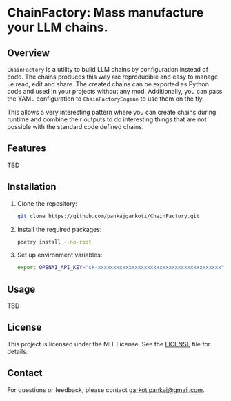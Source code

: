 # ChainFactory: Mass manufacture your LLM chains.

## Overview

`ChainFactory` is a utility to build LLM chains by configuration instead of code. The chains produces this way are reproducible and easy to manage i.e read, edit and share. The created chains can be exported as Python code and used in your projects without any mod. Additionally, you can pass the YAML configuration to `ChainFactoryEngine` to use them on the fly.

This allows a very interesting pattern where you can create chains during runtime and combine their outputs to do interesting things that are not possible with the standard code defined chains.

## Features

TBD

## Installation

1. Clone the repository:
   ```bash
   git clone https://github.com/pankajgarkoti/ChainFactory.git
   ```

2. Install the required packages:
   ```bash
   poetry install --no-root
   ```

3. Set up environment variables:
   ```bash
   export OPENAI_API_KEY="sk-xxxxxxxxxxxxxxxxxxxxxxxxxxxxxxxxxxxxxxxx"
   ```

## Usage

TBD

## License

This project is licensed under the MIT License. See the [LICENSE](LICENSE) file for details.

## Contact

For questions or feedback, please contact [garkotipankaj@gmail.com](mailto:garkotipankaj@gmail.com).

